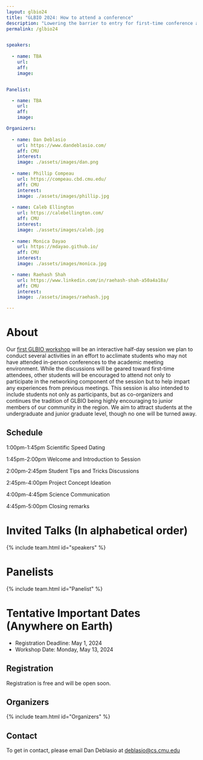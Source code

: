 ```yaml
---
layout: glbio24
title: "GLBIO 2024: How to attend a conference"
description: "Lowering the barrier to entry for first-time conference attendees"
permalink: /glbio24


speakers:
 
  - name: TBA
    url: 
    aff: 
    image: 


Panelist:

  - name: TBA
    url: 
    aff: 
    image: 

Organizers:
 
  - name: Dan Deblasio
    url: https://www.dandeblasio.com/
    aff: CMU
    interest: 
    image: ./assets/images/dan.png 
  
  - name: Phillip Compeau
    url: https://compeau.cbd.cmu.edu/
    aff: CMU
    interest: 
    image: ./assets/images/phillip.jpg
  
  - name: Caleb Ellington
    url: https://calebellington.com/
    aff: CMU
    interest: 
    image: ./assets/images/caleb.jpg 
  
  - name: Monica Dayao
    url: https://mdayao.github.io/
    aff: CMU
    interest: 
    image: ./assets/images/monica.jpg 

  - name: Raehash Shah
    url: https://www.linkedin.com/in/raehash-shah-a50a4a18a/
    aff: CMU
    interest: 
    image: ./assets/images/raehash.jpg 

---
```


# About

Our [first GLBIO workshop](glbio24.html) will be an interactive half-day session we plan to conduct several activities in an effort to acclimate students 
who may not have attended in-person conferences
to the academic meeting environment. 
While the discussions will be geared toward first-time attendees, 
other students will be encouraged to attend not only to participate in the networking component of the session
but to help impart any experiences from previous meetings. 
This session is also intended to include students not only as participants, but as co-organizers
and continues the tradition of GLBIO being highly encouraging to junior members of our community in the region. 
We aim to attract students at the undergraduate and junior graduate level, 
though no one will be turned away.

## Schedule

1:00pm-1:45pm Scientific Speed Dating

1:45pm-2:00pm Welcome and Introduction to Session

2:00pm-2:45pm Student Tips and Tricks Discussions

2:45pm-4:00pm Project Concept Ideation

4:00pm-4:45pm Science Communication

4:45pm-5:00pm Closing remarks

# Invited Talks (In alphabetical order)

{% include team.html id="speakers" %}

# Panelists

{% include team.html id="Panelist" %}

# Tentative Important Dates (Anywhere on Earth)

- Registration Deadline: May 1, 2024
- Workshop Date: Monday, May 13, 2024


## Registration

Registration is free and will be open soon.

## Organizers 

{% include team.html id="Organizers" %}

## Contact

To get in contact, please email Dan Deblasio at [deblasio@cs.cmu.edu](mailto:deblasio@cs.cmu.edu)


<!-- <ul>
{% for p in page.StudentOrganizers %}
<li>
<a{% if p.url %} href="{{ p.url }}"{% endif %}>{{ p.name }}</a>
</li>
{% endfor %}
</ul>



<ul>
{% for p in page.ProfessorOrganizers %}
<li>
<a{% if p.url %} href="{{ p.url }}"{% endif %}>{{ p.name }}</a>
</li>
{% endfor %}
</ul> -->

<!-- 
## AI4Science Team 

<ul>
{% for p in page.OtherStudentOrganizers %}
<li>
<a{% if p.url %} href="{{ p.url }}"{% endif %}>{{ p.name }}</a>
</li>
{% endfor %}
</ul> -->






